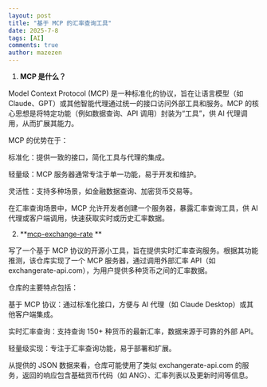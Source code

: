 ```yaml
---
layout: post
title: "基于 MCP 的汇率查询工具"
date: 2025-7-8
tags: [AI]
comments: true
author: mazezen
---
```


1. **MCP 是什么？**

Model Context Protocol (MCP) 是一种标准化的协议，旨在让语言模型（如 Claude、GPT）或其他智能代理通过统一的接口访问外部工具和服务。MCP 的核心思想是将特定功能（例如数据查询、API 调用）封装为“工具”，供 AI 代理调用，从而扩展其能力。

MCP 的优势在于：

标准化：提供一致的接口，简化工具与代理的集成。

轻量级：MCP 服务器通常专注于单一功能，易于开发和维护。

灵活性：支持多种场景，如金融数据查询、加密货币交易等。

在汇率查询场景中，MCP 允许开发者创建一个服务器，暴露汇率查询工具，供 AI 代理或客户端调用，快速获取实时或历史汇率数据。




2. **<a href="https://github.com/mazezen/mcp-exchange-rate">mcp-exchange-rate</a> **

写了一个基于 MCP 协议的开源小工具，旨在提供实时汇率查询服务。根据其功能推测，该仓库实现了一个 MCP 服务器，通过调用外部汇率 API（如 exchangerate-api.com），为用户提供多种货币之间的汇率数据。

仓库的主要特点包括：

基于 MCP 协议：通过标准化接口，方便与 AI 代理（如 Claude Desktop）或其他客户端集成。

实时汇率查询：支持查询 150+ 种货币的最新汇率，数据来源于可靠的外部 API。

轻量级实现：专注于汇率查询功能，易于部署和扩展。

从提供的 JSON 数据来看，仓库可能使用了类似 exchangerate-api.com 的服务，返回的响应包含基础货币代码（如 ANG）、汇率列表以及更新时间等信息。
